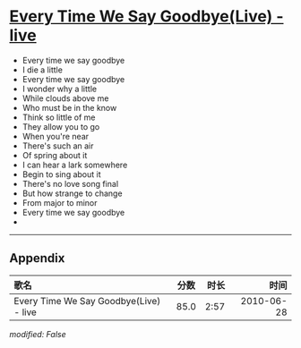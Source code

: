 # [Every Time We Say Goodbye(Live) - live](https://music.163.com/song?id=64603)

* Every time we say goodbye
* I die a little
* Every time we say goodbye
* I wonder why a little
* While clouds above me
* Who must be in the know
* Think so little of me
* They allow you to go
* When you're near
* There's such an air
* Of spring about it
* I can hear a lark somewhere
* Begin to sing about it
* There's no love song final
* But how strange to change
* From major to minor
* Every time we say goodbye
* 


---

## Appendix

|歌名|分数|时长|时间|
|:---|:---:|---:|---:|
|Every Time We Say Goodbye(Live) - live|85.0|2:57|2010-06-28

*modified: False*